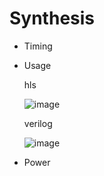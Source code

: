 # Synthesis
* Timing
* Usage

  hls

  ![image](https://github.com/Kman1016/SocLab/assets/72218646/2910a7fd-97e1-4377-90b3-0c59c20b594f)
  
  verilog

  ![image](https://github.com/Kman1016/SocLab/assets/72218646/5d7610ae-34ce-4bc2-91db-4843afa2d337)

* Power
